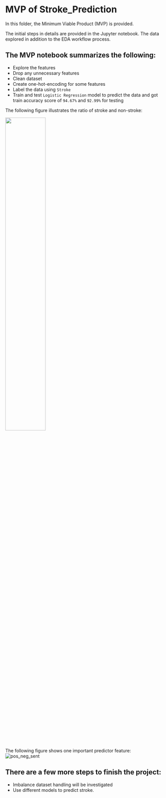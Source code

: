 # MVP of Stroke_Prediction

In this folder, the Minimum Viable Product (MVP) is provided. 

The initial steps in details are provided in the Jupyter notebook. 
The data explored in addition to the EDA workflow process. 

## The MVP notebook summarizes the following: 
- Explore the features 
- Drop any unnecessary features
- Clean dataset
- Create one-hot-encoding for some features 
- Label the data using ```Stroke```
- Train and test ```Logistic Regression``` model to predict the data and got train accuracy score of ```94.67%``` and ```92.99%``` for testing


The following figure illustrates the ratio of stroke and non-stroke:

<img center="left" src="https://github.com/abdulazizalmass/Stroke_Prediction/raw/main/MVP/stroke%20label.png" width=50% height=50%>

<br>

The following figure shows one important predictor feature:
![pos_neg_sent](https://github.com/abdulazizalmass/Stroke_Prediction/raw/main/MVP/age%20predictor%20.png)



## There are a few more steps to finish the project: 
- Imbalance dataset handling will be investigated  
- Use different models to predict stroke. 

